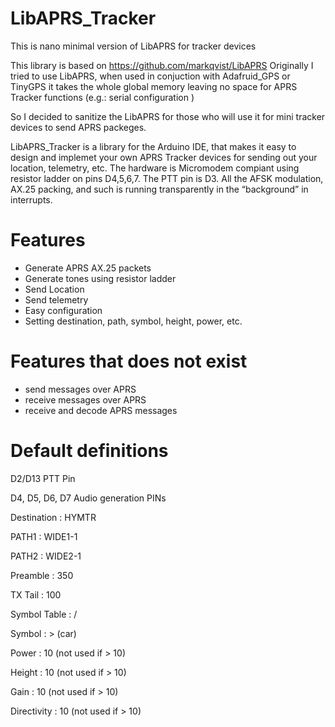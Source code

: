 # LibAPRS_Tracker
This is nano minimal version of LibAPRS for tracker devices

This library is based on https://github.com/markqvist/LibAPRS 
Originally I tried to use LibAPRS, when used in conjuction with Adafruid_GPS or TinyGPS it takes the whole global memory leaving no space for APRS Tracker functions (e.g.: serial configuration )

So I decided to sanitize the LibAPRS for those who will use it for mini tracker devices to send APRS packeges.

LibAPRS_Tracker is a library for the Arduino IDE, that makes it easy to design and implemet your own APRS Tracker devices for sending out your location, telemetry, etc. The hardware is Micromodem compiant using resistor ladder on pins D4,5,6,7. The PTT pin is D3. All the AFSK modulation, AX.25 packing, and such is running transparently in the “background” in interrupts.

# Features
- Generate APRS AX.25 packets
- Generate tones using resistor ladder
- Send Location
- Send telemetry
- Easy configuration
- Setting destination, path, symbol, height, power, etc.

# Features that does not exist
- send messages over APRS
- receive messages over APRS
- receive and decode APRS messages


# Default definitions 
D2/D13 PTT Pin

D4, D5, D6, D7 Audio generation PINs

Destination : HYMTR

PATH1 : WIDE1-1

PATH2 : WIDE2-1

Preamble : 350

TX Tail : 100

Symbol Table : /

Symbol : > (car)

Power : 10   (not used if > 10)

Height : 10  (not used if > 10)

Gain : 10    (not used if > 10)

Directivity : 10 (not used if > 10)










